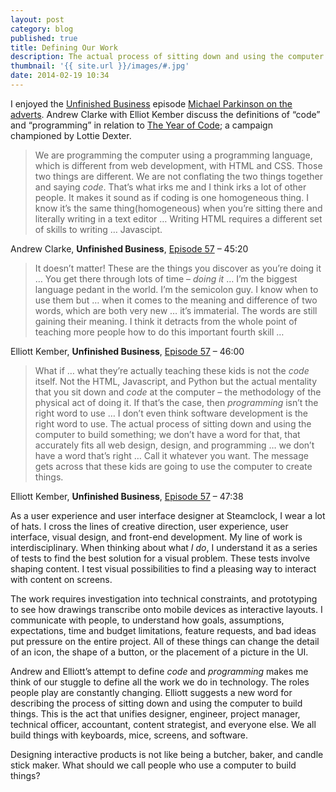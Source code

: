 ```yaml
---
layout: post
category: blog
published: true
title: Defining Our Work
description: The actual process of sitting down and using the computer to build something.
thumbnail: '{{ site.url }}/images/#.jpg'
date: 2014-02-19 10:34
---
```


I enjoyed the [Unfinished Business](http://unfinished.bz/) episode [Michael Parkinson on the adverts](http://unfinished.bz/57). Andrew Clarke with Elliot Kember discuss the definitions of “code” and “programming” in relation to [The Year of Code](http://yearofcode.org/); a campaign championed by Lottie Dexter.

> We are programming the computer using a programming language, which is different from web development, with HTML and CSS. Those two things are different. We are not conflating the two things together and saying _code_. That’s what irks me and I think irks a lot of other people. It makes it sound as if coding is one homogeneous thing. I know it’s the same thing(homogeneous) when you’re sitting there and literally writing in a text editor … Writing HTML requires a different set of skills to writing … Javascipt.

Andrew Clarke, **Unfinished Business**, [Episode 57](http://unfinished.bz/57) – 45:20

> It doesn’t matter! These are the things you discover as you’re doing it … You get there through lots of time – _doing it_ … I’m the biggest language pedant in the world. I’m the semicolon guy. I know when to use them but … when it comes to the meaning and difference of two words, which are both very new … it’s immaterial. The words are still gaining their meaning. I think it detracts from the whole point of teaching more people how to do this important fourth skill …

Elliott Kember, **Unfinished Business**, [Episode 57](http://unfinished.bz/57) – 46:00

> What if … what they’re actually teaching these kids is not the _code_ itself. Not the HTML, Javascript, and Python but the actual mentality that you sit down and _code_ at the computer – the methodology of the physical act of doing it. If that’s the case, then _programming_ isn’t the right word to use … I don’t even think software development is the right word to use. The actual process of sitting down and using the computer to build something; we don’t have a word for that, that accurately fits all web design, design, and programming … we don’t have a word that’s right … Call it whatever you want. The message gets across that these kids are going to use the computer to create things.

Elliott Kember, **Unfinished Business**, [Episode 57](http://unfinished.bz/57) – 47:38

As a user experience and user interface designer at Steamclock, I wear a lot of hats. I cross the lines of creative direction, user experience, user interface, visual design, and front-end development. My line of work is interdisciplinary. When thinking about what _I do_, I understand it as a series of tests to find the best solution for a visual problem. These tests involve shaping content. I test visual possibilities to find a pleasing way to interact with content on screens.

The work requires investigation into technical constraints, and prototyping to see how drawings transcribe onto mobile devices as interactive layouts. I communicate with people, to understand how goals, assumptions, expectations, time and budget limitations, feature requests, and bad ideas put pressure on the entire project. All of these things can change the detail of an icon, the shape of a button, or the placement of a picture in the UI.

Andrew and Elliott’s attempt to define _code_ and _programming_ makes me think of our stuggle to define all the work we do in technology. The roles people play are constantly changing. Elliott suggests a new word for describing the process of sitting down and using the computer to build things. This is the act that unifies designer, engineer, project manager, technical officer, accountant, content strategist, and everyone else. We all build things with keyboards, mice, screens, and software.

Designing interactive products is not like being a butcher, baker, and candle stick maker. What should we call people who use a computer to build things?